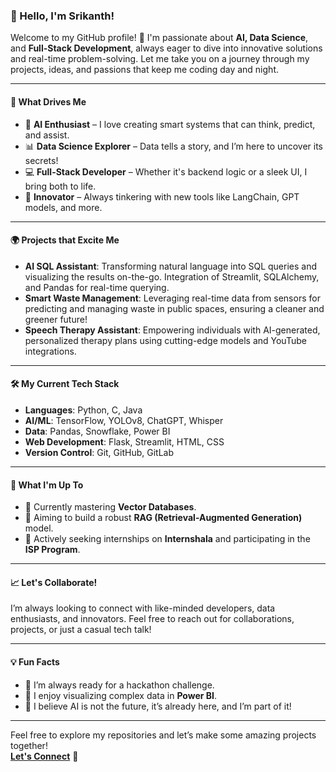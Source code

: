 ### 👋 Hello, I'm Srikanth!

Welcome to my GitHub profile! 🚀 I'm passionate about **AI, Data Science**, and **Full-Stack Development**, always eager to dive into innovative solutions and real-time problem-solving. Let me take you on a journey through my projects, ideas, and passions that keep me coding day and night. 

---

#### 🧠 What Drives Me
- 🌟 **AI Enthusiast** – I love creating smart systems that can think, predict, and assist.
- 📊 **Data Science Explorer** – Data tells a story, and I’m here to uncover its secrets!
- 💻 **Full-Stack Developer** – Whether it's backend logic or a sleek UI, I bring both to life.
- 🤖 **Innovator** – Always tinkering with new tools like LangChain, GPT models, and more.

---

#### 🌍 Projects that Excite Me
- **AI SQL Assistant**: Transforming natural language into SQL queries and visualizing the results on-the-go. Integration of Streamlit, SQLAlchemy, and Pandas for real-time querying.
- **Smart Waste Management**: Leveraging real-time data from sensors for predicting and managing waste in public spaces, ensuring a cleaner and greener future!
- **Speech Therapy Assistant**: Empowering individuals with AI-generated, personalized therapy plans using cutting-edge models and YouTube integrations.

---

#### 🛠 My Current Tech Stack
- **Languages**: Python, C, Java
- **AI/ML**: TensorFlow, YOLOv8, ChatGPT, Whisper
- **Data**: Pandas, Snowflake, Power BI
- **Web Development**: Flask, Streamlit, HTML, CSS
- **Version Control**: Git, GitHub, GitLab

---

#### 🔭 What I'm Up To
- 🌱 Currently mastering **Vector Databases**.
- 🎯 Aiming to build a robust **RAG (Retrieval-Augmented Generation)** model.
- 🤝 Actively seeking internships on **Internshala** and participating in the **ISP Program**.

---

#### 📈 Let's Collaborate!
I’m always looking to connect with like-minded developers, data enthusiasts, and innovators. Feel free to reach out for collaborations, projects, or just a casual tech talk! 

---

#### 💡 Fun Facts
- 🚀 I’m always ready for a hackathon challenge.
- 🎨 I enjoy visualizing complex data in **Power BI**.
- 🤖 I believe AI is not the future, it’s already here, and I’m part of it!

---

Feel free to explore my repositories and let’s make some amazing projects together!  
**[Let's Connect](https://www.linkedin.com/in/srikanth-v-018981256/)** 🌟
